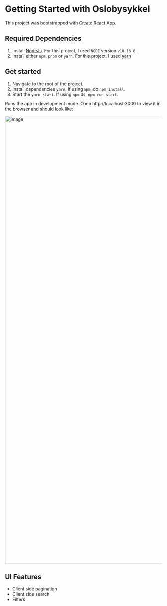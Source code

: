 # Getting Started with Oslobysykkel

This project was bootstrapped with [Create React App](https://github.com/facebook/create-react-app).

## Required Dependencies

1. Install [NodeJs](https://nodejs.org/en). For this project, I used `NODE` version `v18.16.0`. 
2. Install either `npm`, `pnpm` or `yarn`. For this project, I used [yarn](https://classic.yarnpkg.com/en/)


## Get started 

1. Navigate to the root of the project. 
2. Install dependencies `yarn`. If using `npm`, do `npm install`. 
3. Start the `yarn start`. If using `npm` do, `npm run start`.

Runs the app in development mode. Open http://localhost:3000 to view it in the browser and should look like: 

<img width="1440" alt="image" src="https://user-images.githubusercontent.com/2022919/232900487-87387ddd-8474-4f50-abf2-04e56132fb19.png">

## UI Features

- Client side pagination
- Client side search
- Filters
